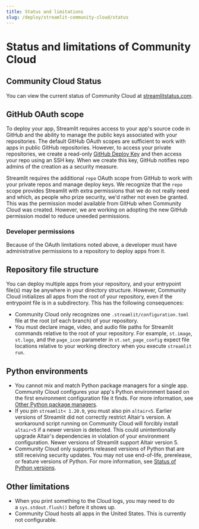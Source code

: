 ```yaml
---
title: Status and limitations
slug: /deploy/streamlit-community-cloud/status
---
```


# Status and limitations of Community Cloud

## Community Cloud Status

You can view the current status of Community Cloud at [streamlitstatus.com](https://www.streamlitstatus.com/).

## GitHub OAuth scope

To deploy your app, Streamlit requires access to your app's source code in GitHub and the ability to manage the public keys associated with your repositories. The default GitHub OAuth scopes are sufficient to work with apps in public GitHub repositories. However, to access your private repositories, we create a read-only [GitHub Deploy Key](https://docs.github.com/en/free-pro-team@latest/developers/overview/managing-deploy-keys#deploy-keys) and then access your repo using an SSH key. When we create this key, GitHub notifies repo admins of the creation as a security measure.

Streamlit requires the additional `repo` OAuth scope from GitHub to work with your private repos and manage deploy keys. We recognize that the `repo` scope provides Streamlit with extra permissions that we do not really need and which, as people who prize security, we'd rather not even be granted. This was the permission model available from GitHub when Community Cloud was created. However, we are working on adopting the new GitHub permission model to reduce uneeded permissions.

### Developer permissions

Because of the OAuth limitations noted above, a developer must have administrative permissions to a repository to deploy apps from it.

## Repository file structure

You can deploy multiple apps from your repository, and your entrypoint file(s) may be anywhere in your directory structure. However, Community Cloud initializes all apps from the root of your repository, even if the entrypoint file is in a subdirectory. This has the following consequences:

- Community Cloud only recognizes one `.streamlit/configuration.toml` file at the root (of each branch) of your repository.
- You must declare image, video, and audio file paths for Streamlit commands relative to the root of your repository. For example, `st.image`, `st.logo`, and the `page_icon` parameter in `st.set_page_config` expect file locations relative to your working directory when you execute `streamlit run`.

## Python environments

- You cannot mix and match Python package managers for a single app. Community Cloud configures your app's Python environment based on the first environment configuration file it finds. For more information, see [Other Python package managers](/deploy/streamlit-community-cloud/deploy-your-app/app-dependencies#other-python-package-managers).
- If you pin `streamlit< 1.20.0`, you must also pin `altair<5`. Earlier versions of Streamlit did not correctly restrict Altair's version. A workaround script running on Community Cloud will forcibly install `altair<5` if a newer version is detected. This could unintentionally upgrade Altair's dependencies in violation of your environment configuration. Newer versions of Streamlit support Altair version 5.
- Community Cloud only supports released versions of Python that are still receiving security updates. You may not use end-of-life, prerelease, or feature versions of Python. For more information, see [Status of Python versions](https://devguide.python.org/versions/).

## Other limitations

- When you print something to the Cloud logs, you may need to do a `sys.stdout.flush()` before it shows up.
- Community Cloud hosts all apps in the United States. This is currently not configurable.
